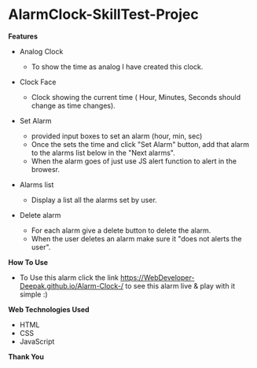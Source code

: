 # AlarmClock-SkillTest-Projec

**Features**
* Analog Clock
  * To show the time as analog I have created this clock.
  
* Clock Face
  * Clock showing the current time ( Hour, Minutes, Seconds should change as time changes).
  
* Set Alarm
  * provided input boxes to set an alarm (hour, min, sec)
  * Once the sets the time and click "Set Alarm" button, add that alarm to the alarms list below in the "Next alarms".
  * When the alarm goes of just use JS alert function to alert in the browesr.
  
* Alarms list
  * Display a list all the alarms set by user.
  
 * Delete alarm
    * For each alarm give a delete button to delete the alarm.
    * When the user deletes an alarm make sure it "does not alerts the user".
    
    
**How To Use**
  * To Use this alarm click the link https://WebDeveloper-Deepak.github.io/Alarm-Clock-/ to see this alarm live & play with it simple :)
  
  
**Web Technologies Used**
* HTML  
* CSS  
* JavaScript
  
  






**Thank You**
